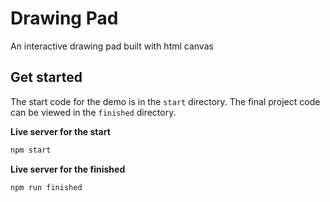 # Drawing Pad
An interactive drawing pad built with html canvas

## Get started
The start code for the demo is in the `start` directory. The final project code can be viewed in the `finished` directory.

**Live server for the start**
```sh
npm start
```

**Live server for the finished**
```sh
npm run finished
```